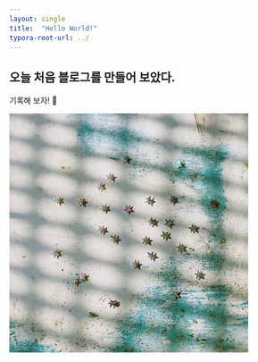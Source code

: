 ```yaml
---
layout: single
title:  "Hello World!"
typora-root-url: ../
---
```


## 오늘 처음 블로그를 만들어 보았다.

기록해 보자! 🚀



![star](/images/2023-12-02-first/star-1528997.jpeg)
